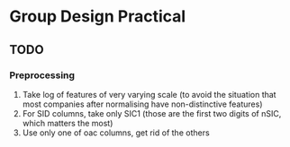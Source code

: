 # Group Design Practical
## TODO
### Preprocessing
1. Take log of features of very varying scale (to avoid the situation that most companies after normalising have non-distinctive features)
2. For SID columns, take only SIC1 (those are the first two digits of nSIC, which matters the most)
3. Use only one of oac columns, get rid of the others
